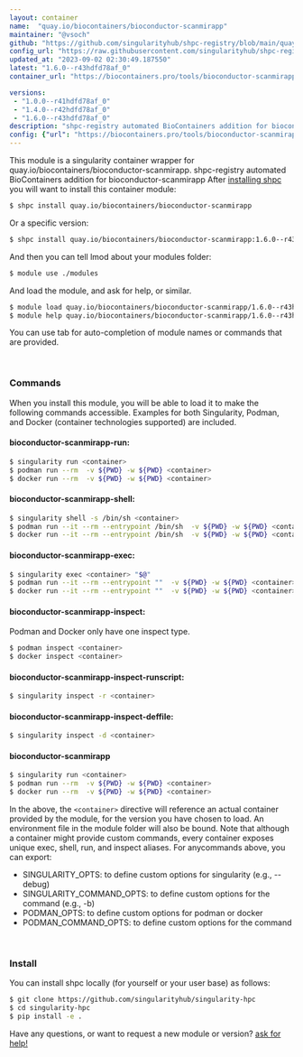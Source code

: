 ```yaml
---
layout: container
name:  "quay.io/biocontainers/bioconductor-scanmirapp"
maintainer: "@vsoch"
github: "https://github.com/singularityhub/shpc-registry/blob/main/quay.io/biocontainers/bioconductor-scanmirapp/container.yaml"
config_url: "https://raw.githubusercontent.com/singularityhub/shpc-registry/main/quay.io/biocontainers/bioconductor-scanmirapp/container.yaml"
updated_at: "2023-09-02 02:30:49.187550"
latest: "1.6.0--r43hdfd78af_0"
container_url: "https://biocontainers.pro/tools/bioconductor-scanmirapp"

versions:
 - "1.0.0--r41hdfd78af_0"
 - "1.4.0--r42hdfd78af_0"
 - "1.6.0--r43hdfd78af_0"
description: "shpc-registry automated BioContainers addition for bioconductor-scanmirapp"
config: {"url": "https://biocontainers.pro/tools/bioconductor-scanmirapp", "maintainer": "@vsoch", "description": "shpc-registry automated BioContainers addition for bioconductor-scanmirapp", "latest": {"1.6.0--r43hdfd78af_0": "sha256:04f8cc989868a7c8328122c08fbc850d19124e4d457b6c81ae74378c6c5d40c0"}, "tags": {"1.0.0--r41hdfd78af_0": "sha256:bc1fe122ed0ef9f206314e99d26c3daf3e79da2263ca0ab8dcbd25ebd096e7e4", "1.4.0--r42hdfd78af_0": "sha256:bdd79d2bdb4a197a69850dfe805395d3fd98cb0af43993853ff93345e63b69b6", "1.6.0--r43hdfd78af_0": "sha256:04f8cc989868a7c8328122c08fbc850d19124e4d457b6c81ae74378c6c5d40c0"}, "docker": "quay.io/biocontainers/bioconductor-scanmirapp"}
---
```


This module is a singularity container wrapper for quay.io/biocontainers/bioconductor-scanmirapp.
shpc-registry automated BioContainers addition for bioconductor-scanmirapp
After [installing shpc](#install) you will want to install this container module:


```bash
$ shpc install quay.io/biocontainers/bioconductor-scanmirapp
```

Or a specific version:

```bash
$ shpc install quay.io/biocontainers/bioconductor-scanmirapp:1.6.0--r43hdfd78af_0
```

And then you can tell lmod about your modules folder:

```bash
$ module use ./modules
```

And load the module, and ask for help, or similar.

```bash
$ module load quay.io/biocontainers/bioconductor-scanmirapp/1.6.0--r43hdfd78af_0
$ module help quay.io/biocontainers/bioconductor-scanmirapp/1.6.0--r43hdfd78af_0
```

You can use tab for auto-completion of module names or commands that are provided.

<br>

### Commands

When you install this module, you will be able to load it to make the following commands accessible.
Examples for both Singularity, Podman, and Docker (container technologies supported) are included.

#### bioconductor-scanmirapp-run:

```bash
$ singularity run <container>
$ podman run --rm  -v ${PWD} -w ${PWD} <container>
$ docker run --rm  -v ${PWD} -w ${PWD} <container>
```

#### bioconductor-scanmirapp-shell:

```bash
$ singularity shell -s /bin/sh <container>
$ podman run --it --rm --entrypoint /bin/sh  -v ${PWD} -w ${PWD} <container>
$ docker run --it --rm --entrypoint /bin/sh  -v ${PWD} -w ${PWD} <container>
```

#### bioconductor-scanmirapp-exec:

```bash
$ singularity exec <container> "$@"
$ podman run --it --rm --entrypoint ""  -v ${PWD} -w ${PWD} <container> "$@"
$ docker run --it --rm --entrypoint ""  -v ${PWD} -w ${PWD} <container> "$@"
```

#### bioconductor-scanmirapp-inspect:

Podman and Docker only have one inspect type.

```bash
$ podman inspect <container>
$ docker inspect <container>
```

#### bioconductor-scanmirapp-inspect-runscript:

```bash
$ singularity inspect -r <container>
```

#### bioconductor-scanmirapp-inspect-deffile:

```bash
$ singularity inspect -d <container>
```



#### bioconductor-scanmirapp

```bash
$ singularity run <container>
$ podman run --rm  -v ${PWD} -w ${PWD} <container>
$ docker run --rm  -v ${PWD} -w ${PWD} <container>
```


In the above, the `<container>` directive will reference an actual container provided
by the module, for the version you have chosen to load. An environment file in the
module folder will also be bound. Note that although a container
might provide custom commands, every container exposes unique exec, shell, run, and
inspect aliases. For anycommands above, you can export:

 - SINGULARITY_OPTS: to define custom options for singularity (e.g., --debug)
 - SINGULARITY_COMMAND_OPTS: to define custom options for the command (e.g., -b)
 - PODMAN_OPTS: to define custom options for podman or docker
 - PODMAN_COMMAND_OPTS: to define custom options for the command

<br>

### Install

You can install shpc locally (for yourself or your user base) as follows:

```bash
$ git clone https://github.com/singularityhub/singularity-hpc
$ cd singularity-hpc
$ pip install -e .
```

Have any questions, or want to request a new module or version? [ask for help!](https://github.com/singularityhub/singularity-hpc/issues)